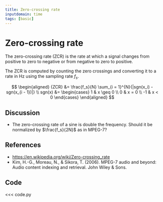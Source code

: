 ```yaml
---
title: Zero-crossing rate
inputdomain: time
tags: [basic]
---
```


# Zero-crossing rate

The zero-crossing rate (ZCR) is the rate at which a signal changes from positive to zero to negative or from negative to zero to positive.

The ZCR is computed by counting the zero crossings and converting it to a rate in Hz using the sampling rate $f_s$.

$$
\begin{aligned}
{ZCR} &= \frac{f_s}{N} \sum_{i = 1}^{N}{|sgn(x_i) - sgn(x_{i - 1})|} \\
sgn(x) &= \begin{cases}
1 & x \geq 0 \\
0 & x = 0 \\
-1 & x < 0
\end{cases}
\end{aligned}
$$

## Discussion

- The zero-crossing rate of a sine is double the frequency. Should it be normalized by $\frac{f_s}{2N}$ as in MPEG-7?

## References

- https://en.wikipedia.org/wiki/Zero-crossing_rate
- Kim, H.-G., Moreau, N., & Sikora, T. (2006). MPEG-7 audio and beyond: Audio content indexing and retrieval. John Wiley & Sons.

## Code

<<< code.py
